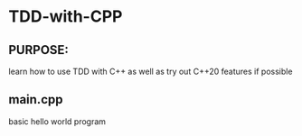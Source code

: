 # TDD-with-CPP

## PURPOSE:
learn how to use TDD with C++ as well as try out C++20 features if possible

## main.cpp
basic hello world program